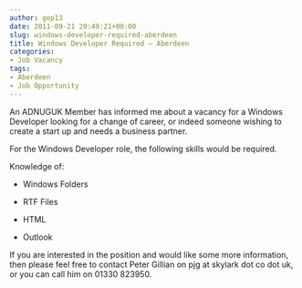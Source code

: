 ```yaml
---
author: gep13
date: 2011-09-21 20:49:21+00:00
slug: windows-developer-required-aberdeen
title: Windows Developer Required – Aberdeen
categories:
- Job Vacancy
tags:
- Aberdeen
- Job Opportunity
---
```


An ADNUGUK Member has informed me about a vacancy for a Windows Developer looking for a change of career, or indeed someone wishing to create a start up and needs a business partner.



For the Windows Developer role, the following skills would be required.



Knowledge of:




  * Windows Folders

  * RTF Files

  * HTML

  * Outlook


If you are interested in the position and would like some more information, then please feel free to contact Peter Gillian on pjg at skylark dot co dot uk, or you can call him on 01330 823950.
